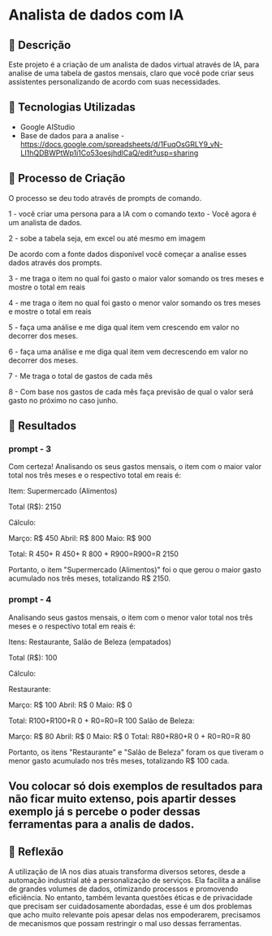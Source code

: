 # Analista de dados com IA

## 📒 Descrição
Este projeto é a criação de um analista de dados virtual através de IA, para analise de uma tabela de gastos mensais, claro que você pode criar seus assistentes personalizando de acordo com suas necessidades.

## 🤖 Tecnologias Utilizadas
 -  Google AIStudio
 -  Base de dados para a analise - https://docs.google.com/spreadsheets/d/1FuqOsGRLY9_vN-LI1hQDBWPtWp1i1Co53oesjhdlCaQ/edit?usp=sharing

## 🧐 Processo de Criação

O processo se deu todo através de prompts de comando.

1 - você criar uma persona para a IA com o comando texto - Você agora é um analista de dados.

2 - sobe a tabela seja, em excel ou até mesmo em imagem

De acordo com a fonte dados disponivel você começar a analise esses dados através dos prompts.

3 - me traga o item no qual foi gasto o maior valor somando os tres meses e mostre o total em reais

4 -	me traga o item no qual foi gasto o menor valor somando os tres meses e mostre o total em reais

5 - faça uma análise e me diga qual item vem crescendo em valor no decorrer dos meses.

6 - faça uma análise e me diga qual item vem decrescendo em valor no decorrer dos meses.

7 - Me traga o total de gastos de cada mês

8 - Com base nos gastos de cada mês faça previsão de qual o valor será gasto no próximo no caso junho.

## 🚀 Resultados

### prompt - 3

Com certeza! Analisando os seus gastos mensais, o item com o maior valor total nos três meses e o respectivo total em reais é:

Item: Supermercado (Alimentos)

Total (R$): 2150

Cálculo:

Março: R$ 450
Abril: R$ 800
Maio: R$ 900

Total: R 450+ R 450+ R 800 + R900=R900=R 2150

Portanto, o item "Supermercado (Alimentos)" foi o que gerou o maior gasto acumulado nos três meses, totalizando R$ 2150.

### prompt - 4 

Analisando seus gastos mensais, o item com o menor valor total nos três meses e o respectivo total em reais é:

Itens: Restaurante, Salão de Beleza (empatados)

Total (R$): 100

Cálculo:

Restaurante:

Março: R$ 100
Abril: R$ 0
Maio: R$ 0

Total: R100+R100+R 0 + R0=R0=R 100
Salão de Beleza:

Março: R$ 80
Abril: R$ 0
Maio: R$ 0
Total: R80+R80+R 0 + R0=R0=R 80

Portanto, os itens "Restaurante" e "Salão de Beleza" foram os que tiveram o menor gasto acumulado nos três meses, totalizando R$ 100 cada.

## Vou colocar só dois exemplos de resultados para não ficar muito extenso, pois apartir desses exemplo já s percebe o poder dessas ferramentas para a analis de dados.

## 💭 Reflexão
A utilização de IA nos dias atuais transforma diversos setores, desde a automação industrial até a personalização de serviços. Ela facilita a análise de grandes volumes de dados, otimizando processos e promovendo eficiência. No entanto, também levanta questões éticas e de privacidade que precisam ser cuidadosamente abordadas, esse é um dos problemas que acho muito relevante pois apesar delas nos empoderarem, precisamos de mecanismos que possam restringir o mal uso dessas ferramentas.
